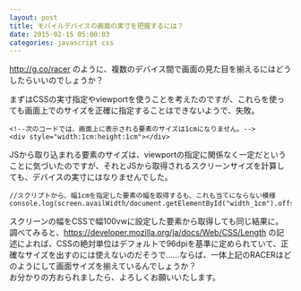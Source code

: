 ```yaml
---
layout: post
title: モバイルデバイスの画面の実寸を把握するには？
date: 2015-02-15 05:00:03
categories: javascript css
---
```

<p><a href="http://g.co/racer" rel="nofollow">http://g.co/racer</a> のように、複数のデバイス間で画面の見た目を揃えるにはどうしたらいいのでしょうか？</p>

<p>まずはCSSの実寸指定やviewportを使うことを考えたのですが、これらを使っても画面上でのサイズを正確に指定することはできないようで、失敗。</p>

<pre><code>&lt;!--次のコードでは、画面上に表示される要素のサイズは1cmになりません。--&gt;
&lt;div style="width:1cm:height:1cm"&gt;&lt;/div&gt;
</code></pre>

<p>JSから取り込まれる要素のサイズは、viewportの指定に関係なく一定だということに気づいたのですが、それとJSから取得されるスクリーンサイズを計算しても、デバイスの実寸にはなりませんでした。</p>

<pre><code>//スクリプトから、幅1cmを指定した要素の幅を取得するも、これも当てにならない模様
console.log(screen.availWidth/document.getElementById("width_1cm").offsetWidth);
</code></pre>

<p>スクリーンの幅をCSSで幅100vwに設定した要素から取得しても同じ結果に。<br>
調べてみると、<a href="https://developer.mozilla.org/ja/docs/Web/CSS/Length" rel="nofollow">https://developer.mozilla.org/ja/docs/Web/CSS/Length</a> の記述によれば、CSSの絶対単位はデフォルトで96dpiを基準に定められていて、正確なサイズを出すのには使えないのだそうで……ならば、一体上記のRACERはどのようにして画面サイズを揃えているんでしょうか？<br>
お分かりの方おられましたら、よろしくお願いいたします。</p>
